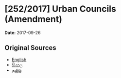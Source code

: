 # [252/2017] Urban Councils (Amendment)

**Date:** 2017-09-26

## Original Sources

- [English](https://documents.gov.lk/view/bills/2017/9/252-2017_E.pdf)
- [සිංහල](https://documents.gov.lk/view/bills/2017/9/252-2017_S.pdf)
- [தமிழ்](https://documents.gov.lk/view/bills/2017/9/252-2017_T.pdf)
